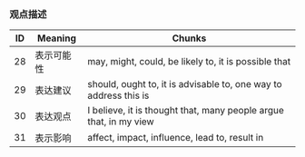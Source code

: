 ### 观点描述

| ID | Meaning | Chunks |
|----|---------|--------|
| 28 | 表示可能性 | may, might, could, be likely to, it is possible that |
| 29 | 表达建议 | should, ought to, it is advisable to, one way to address this is |
| 30 | 表达观点 | I believe, it is thought that, many people argue that, in my view |
| 31 | 表示影响 | affect, impact, influence, lead to, result in |

